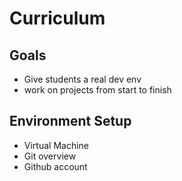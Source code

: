 Curriculum
==========

Goals
-----

* Give students a real dev env
* work on projects from start to finish

Environment Setup
-----------------

* Virtual Machine
* Git overview
* Github account